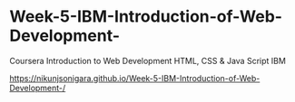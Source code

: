 # Week-5-IBM-Introduction-of-Web-Development-

Coursera 
Introduction to Web Development HTML, CSS & Java Script 
IBM

https://nikunjsonigara.github.io/Week-5-IBM-Introduction-of-Web-Development-/
